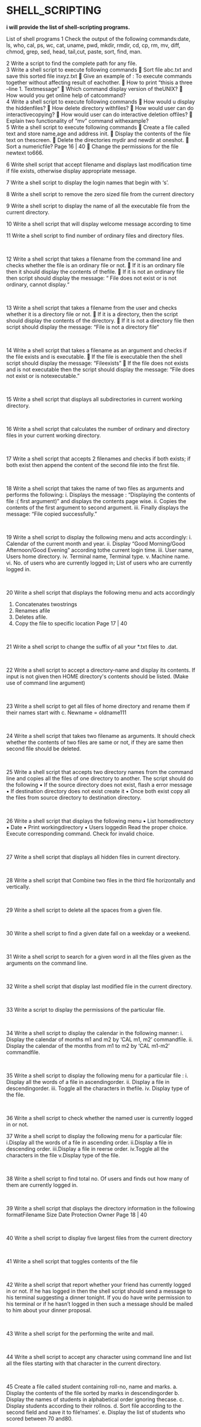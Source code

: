 # SHELL_SCRIPTING

<b> i will provide the list of shell-scripting programs. </b>
<p>

List of shell programs
1 Check the output of the following commands:date, ls, who, cal, ps, wc, cat,
uname, pwd, mkdir, rmdir, cd, cp, rm, mv, diff, chmod, grep, sed, head, tail,cut, paste,
sort, find, man.

2 Write a script to find the complete path for any file.
<br>
3 Write a shell script to execute following commands
   Sort file abc.txt and save this sorted file inxyz.txt
   Give an example of : To execute commands together without affecting result of
    eachother.
   How to print “thisis
          a three –line
                1. Textmessage”
   Which command display version of theUNIX?
   How would you get online help of catcommand?
<br>
4 Write a shell script to execute following commands
   How would u display the hiddenfiles?
   How delete directory withfiles?
   How would user can do interactivecopying?
   How would user can do interactive deletion offiles?
   Explain two functionality of “mv” command withexample?
<br>
5 Write a shell script to execute following commands
   Create a file called text and store name,age and address init.
   Display the contents of the file text on thescreen.
   Delete the directories mydir and newdir at oneshot.
   Sort a numericfile?
  Page 16 | 40
   Change the permissions for the file newtext to666.
<br>

6 Write shell script that accept filename and displays last modification time if file
exists, otherwise display appropriate message.
<br>

7 Write a shell script to display the login names that begin with ‘s’.
<br>

8 Write a shell script to remove the zero sized file from the current directory
<br>

9 Write a shell script to display the name of all the executable file from the current
directory.
<br>

10 Write a shell script that will display welcome message according to time
<br>

11 Write a shell script to find number of ordinary files and directory files.

<br>

12 Write a shell script that takes a filename from the command line and checks
whether the file is an ordinary file or not.
   If it is an ordinary file then it should display the contents of thefile.
   If it is not an ordinary file then script should display the message: “ File does not
  exist or is not ordinary, cannot display.“

<br>

13 Write a shell script that takes a filename from the user and checks whether it is a
directory file or not.
   If it is a directory, then the script should display the contents of the directory.
   If it is not a directory file then script should display the message: “File is not a
  directory file“

<br>

14 Write a shell script that takes a filename as an argument and checks if the file
exists and is executable.
   If the file is executable then the shell script should display the message:
  “Fileexists”
   If the file does not exists and is not executable then the script should display the
  message: “File does not exist or is notexecutable.”

<br>

15 Write a shell script that displays all subdirectories in current working directory.

<br>

16 Write a shell script that calculates the number of ordinary and directory files in
  your current working directory.

<br>

17 Write a shell script that accepts 2 filenames and checks if both exists; if both exist
  then append the content of the second file into the first file.

<br>

18 Write a shell script that takes the name of two files as arguments and performs
  the following:
  i. Displays the message :
  “Displaying the contents of file :( first argument)”
  and displays the contents page wise.
  ii. Copies the contents of the first argument to second argument.
  iii. Finally displays the message: “File copied successfully.”

<br>

19 Write a shell script to display the following menu and acts accordingly:
  i. Calendar of the current month and year.
  ii. Display “Good Morning/Good Afternoon/Good Evening” according tothe
  current login time.
  iii. User name, Users home directory.
  iv. Terminal name, Terminal type.
  v. Machine name.
  vi. No. of users who are currently logged in; List of users who are currently
  logged in.

<br>

20 Write a shell script that displays the following menu and acts accordingly
  1. Concatenates twostrings
  2. Renames afile
  3. Deletes afile.
  4. Copy the file to specific location
      Page 17 | 40

<br>

21 Write a shell script to change the suffix of all your *.txt files to .dat.

<br>

22 Write a shell script to accept a directory-name and display its contents. If input is
   not given then HOME directory's contents should be listed. (Make use of command line
    argument)

<br>

23 Write a shell script to get all files of home directory and rename them if their
    names start with c.
    Newname = oldname111

<br>

24 Write a shell script that takes two filename as arguments. It should check whether
  the contents of two files are same or not, if they are same then second file should be
  deleted.

<br>

25 Write a shell script that accepts two directory names from the command line and
  copies all the files of one directory to another. The script should do the following
  ▪ If the source directory does not exist, flash a error message
  ▪ If destination directory does not exist create it
  ▪ Once both exist copy all the files from source directory to destination directory.

<br>

26 Write a shell script that displays the following menu
  ▪ List homedirectory
  ▪ Date
  ▪ Print workingdirectory
  ▪ Users loggedin
  Read the proper choice. Execute corresponding command. Check for invalid choice.

<br>

27 Write a shell script that displays all hidden files in current directory.

<br>

28 Write a shell script that Combine two files in the third file horizontally and
vertically.

<br>

29 Write a shell script to delete all the spaces from a given file.

<br>

30 Write a shell script to find a given date fall on a weekday or a weekend.

<br>

31 Write a shell script to search for a given word in all the files given as the
  arguments on the command line.

<br>

32 Write a shell script that display last modified file in the current directory.

<br>

33 Write a script to display the permissions of the particular file.

<br>

34 Write a shell script to display the calendar in the following manner:
  i. Display the calendar of months m1 and m2 by ‘CAL m1, m2’ commandfile.
  ii. Display the calendar of the months from m1 to m2 by ‘CAL m1-m2’
  commandfile.

<br>

35 Write a shell script to display the following menu for a particular file :
  i. Display all the words of a file in ascendingorder.
  ii. Display a file in descendingorder.
  iii. Toggle all the characters in thefile.
  iv. Display type of the file.

<br>

36 Write a shell script to check whether the named user is currently logged in or not.

37 Write a shell script to display the following menu for a particular file:
  i.Display all the words of a file in ascending order.
  ii.Display a file in descending order.
  iii.Display a file in reerse order.
  iv.Toggle all the characters in the file
  v.Display type of the file.

<br>

38 Write a shell script to find total no. Of users and finds out how many of them are
  currently logged in.

<br>

39 Write a shell script that displays the directory information in the following formatFilename Size Date Protection Owner
  Page 18 | 40

<br>

40 Write a shell script to display five largest files from the current directory

<br>

41 Write a shell script that toggles contents of the file

<br>

42 Write a shell script that report whether your friend has currently logged in or not.
  If he has logged in then the shell script should send a message to his terminal
  suggesting a dinner tonight. If you do have write permission to his terminal or if he
  hasn’t logged in then such a message should be mailed to him about your dinner
  proposal.

<br>

43 Write a shell script for the performing the write and mail.

<br>

44 Write a shell script to accept any character using command line and list all the
  files starting with that character in the current directory.

<br>

45 Create a file called student containing roll-no, name and marks.
  a. Display the contents of the file sorted by marks in descendingorder
  b. Display the names of students in alphabetical order ignoring thecase.
  c. Display students according to their rollnos.
  d. Sort file according to the second field and save it to file‘names’.
  e. Display the list of students who scored between 70 and80.

  <br>

</p>
